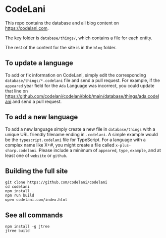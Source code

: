 # CodeLani

This repo contains the database and all blog content on https://codelani.com.

The key folder is `database/things/`, which contains a file for each entity.

The rest of the content for the site is in the `blog` folder.

## To update a language

To add or fix information on CodeLani, simply edit the corresponding `database/things/*.codelani` file and send a pull request. For example, if the `appeared` year field for the `Ada` Language was incorrect, you could update that line on https://github.com/codelani/codelani/blob/main/database/things/ada.codelani and send a pull request.

## To add a new language

To add a new language simply create a new file in `database/things` with a unique URL friendly filename ending in `.codelani`. A simple example would be the `typescript.codelani` file for TypeScript. For a language with a complex name like X+#, you might create a file called `x-plus-sharp.codelani`. Please include a minimum of `appeared`, `type`, `example`, and at least one of `website` or `github`.

## Building the full site

```
git clone https://github.com/codelani/codelani
cd codelani
npm install .
npm run build
open codelani.com/index.html
```

## See all commands

```
npm install -g jtree
jtree build
```

